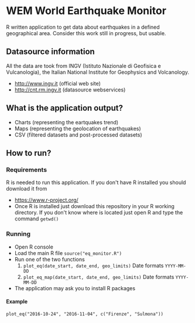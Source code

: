 # WEM World Earthquake Monitor
R written application to get data about earthquakes in a defined geographical area.
Consider this work still in progress, but usable.

## Datasource information
All the data are took from INGV (Istituto Nazionale di Geofisica e Vulcanologia), the Italian National Institute for Geophysics and Volcanology.
- http://www.ingv.it (official web site)
- http://cnt.rm.ingv.it (datasource webservices)

## What is the application output?
- Charts (representing the eartquakes trend)
- Maps (representing the geolocation of earthquakes)
- CSV (filtered datasets and post-processed datasets)

## How to run?
### Requirements
R is needed to run this application. If you don't have R installed you should download it from
- https://www.r-project.org/
- Once R is installed just download this repository in your R working directory. If you don't know where is located just open R and type the command `getwd()`

### Running
- Open R console
- Load the main R file `source("eq_monitor.R")`
- Run one of the two functions
  1. `plot_eq(date_start, date_end, geo_limits)` Date formats `YYYY-MM-DD`
  2. `plot_eq_map(date_start, date_end, geo_limits)` Date formats `YYYY-MM-DD`
- The application may ask you to install R packages

#### Example
`plot_eq("2016-10-24", "2016-11-04", c("Firenze", "Sulmona"))`
